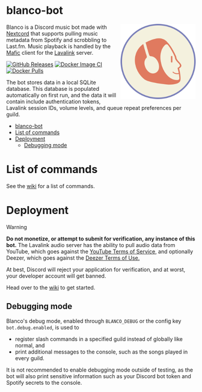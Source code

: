 blanco-bot
===

<img align="right" src="/server/static/images/logo.svg" width=200 alt="Blanco logo">

Blanco is a Discord music bot made with [Nextcord](https://nextcord.dev) that supports pulling music metadata from Spotify and scrobbling to Last.fm. Music playback is handled by the [Mafic](https://github.com/ooliver1/mafic) client for the [Lavalink](https://github.com/lavalink-devs/Lavalink) server.

[![GitHub Releases](https://img.shields.io/github/v/release/jareddantis-bots/blanco-bot)](https://github.com/jareddantis-bots/blanco-bot/releases/latest)
[![Docker Image CI](https://github.com/jareddantis/blanco-bot/actions/workflows/build.yml/badge.svg)](https://github.com/jareddantis/blanco-bot/actions/workflows/build.yml)
[![Docker Pulls](https://img.shields.io/docker/pulls/jareddantis/blanco-bot)](https://hub.docker.com/r/jareddantis/blanco-bot)

The bot stores data in a local SQLite database. This database is populated automatically on first run, and the data it will contain include authentication tokens, Lavalink session IDs, volume levels, and queue repeat preferences per guild.

- [blanco-bot](#blanco-bot)
- [List of commands](#list-of-commands)
- [Deployment](#deployment)
  - [Debugging mode](#debugging-mode)

# List of commands

See the [wiki](https://github.com/jareddantis-bots/blanco-bot/wiki#Command-reference) for a list of commands.

# Deployment

> [!Warning]
> **Do not monetize, or attempt to submit for verification, any instance of this bot.** The Lavalink audio server has the ability to pull audio data from YouTube, which goes against the [YouTube Terms of Service,](https://www.youtube.com/t/terms) and optionally Deezer, which goes against the [Deezer Terms of Use.](https://www.deezer.com/legal/cgu)
>
> At best, Discord will reject your application for verification, and at worst, your developer account will get banned.

Head over to the [wiki](https://github.com/jareddantis-bots/blanco-bot/wiki#Deployment) to get started.

## Debugging mode

Blanco's debug mode, enabled through `BLANCO_DEBUG` or the config key `bot.debug.enabled`, is used to
- register slash commands in a specified guild instead of globally like normal, and
- print additional messages to the console, such as the songs played in every guild.

It is not recommended to enable debugging mode outside of testing, as the bot will also print sensitive information such as your Discord bot token and Spotify secrets to the console.
